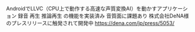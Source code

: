 AndroidでLLVC（CPU上で動作する高速な声質変換AI）を動かすアプリケーション
録音
再生
推論再生
の機能を実装済み
音質面に課題あり
株式会社DeNA様のプレスリリースに触発されて開発中
https://dena.com/jp/press/5053/

